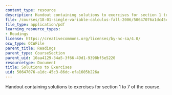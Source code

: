 ```yaml
---
content_type: resource
description: Handout containing solutions to exercises for section 1 to 7 of the course.
file: /courses/18-01-single-variable-calculus-fall-2006/50647076a1dc45c386dcefa1605b226a_s_solutns_exrcis.pdf
file_type: application/pdf
learning_resource_types:
- Readings
license: https://creativecommons.org/licenses/by-nc-sa/4.0/
ocw_type: OCWFile
parent_title: Readings
parent_type: CourseSection
parent_uid: 10aa4129-34a5-3f66-49d1-9398bf5e5220
resourcetype: Document
title: Solutions to Exercises
uid: 50647076-a1dc-45c3-86dc-efa1605b226a
---
```

Handout containing solutions to exercises for section 1 to 7 of the course.